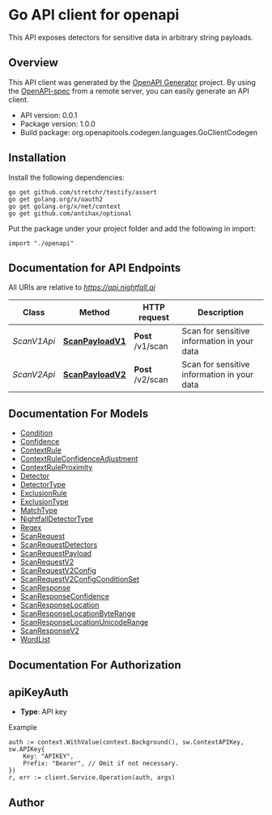 # Go API client for openapi

This API exposes detectors for sensitive data in arbitrary string payloads.

## Overview
This API client was generated by the [OpenAPI Generator](https://openapi-generator.tech) project.  By using the [OpenAPI-spec](https://www.openapis.org/) from a remote server, you can easily generate an API client.

- API version: 0.0.1
- Package version: 1.0.0
- Build package: org.openapitools.codegen.languages.GoClientCodegen

## Installation

Install the following dependencies:

```shell
go get github.com/stretchr/testify/assert
go get golang.org/x/oauth2
go get golang.org/x/net/context
go get github.com/antihax/optional
```

Put the package under your project folder and add the following in import:

```golang
import "./openapi"
```

## Documentation for API Endpoints

All URIs are relative to *https://api.nightfall.ai*

Class | Method | HTTP request | Description
------------ | ------------- | ------------- | -------------
*ScanV1Api* | [**ScanPayloadV1**](docs/ScanV1Api.md#scanpayloadv1) | **Post** /v1/scan | Scan for sensitive information in your data
*ScanV2Api* | [**ScanPayloadV2**](docs/ScanV2Api.md#scanpayloadv2) | **Post** /v2/scan | Scan for sensitive information in your data


## Documentation For Models

 - [Condition](docs/Condition.md)
 - [Confidence](docs/Confidence.md)
 - [ContextRule](docs/ContextRule.md)
 - [ContextRuleConfidenceAdjustment](docs/ContextRuleConfidenceAdjustment.md)
 - [ContextRuleProximity](docs/ContextRuleProximity.md)
 - [Detector](docs/Detector.md)
 - [DetectorType](docs/DetectorType.md)
 - [ExclusionRule](docs/ExclusionRule.md)
 - [ExclusionType](docs/ExclusionType.md)
 - [MatchType](docs/MatchType.md)
 - [NightfallDetectorType](docs/NightfallDetectorType.md)
 - [Regex](docs/Regex.md)
 - [ScanRequest](docs/ScanRequest.md)
 - [ScanRequestDetectors](docs/ScanRequestDetectors.md)
 - [ScanRequestPayload](docs/ScanRequestPayload.md)
 - [ScanRequestV2](docs/ScanRequestV2.md)
 - [ScanRequestV2Config](docs/ScanRequestV2Config.md)
 - [ScanRequestV2ConfigConditionSet](docs/ScanRequestV2ConfigConditionSet.md)
 - [ScanResponse](docs/ScanResponse.md)
 - [ScanResponseConfidence](docs/ScanResponseConfidence.md)
 - [ScanResponseLocation](docs/ScanResponseLocation.md)
 - [ScanResponseLocationByteRange](docs/ScanResponseLocationByteRange.md)
 - [ScanResponseLocationUnicodeRange](docs/ScanResponseLocationUnicodeRange.md)
 - [ScanResponseV2](docs/ScanResponseV2.md)
 - [WordList](docs/WordList.md)


## Documentation For Authorization



## apiKeyAuth

- **Type**: API key

Example

```golang
auth := context.WithValue(context.Background(), sw.ContextAPIKey, sw.APIKey{
    Key: "APIKEY",
    Prefix: "Bearer", // Omit if not necessary.
})
r, err := client.Service.Operation(auth, args)
```



## Author



